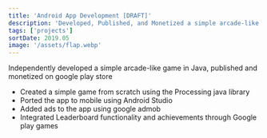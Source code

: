 ```yaml
---
title: 'Android App Development [DRAFT]'
description: 'Developed, Published, and Monetized a simple arcade-like game made in Java'
tags: ['projects']
sortDate: 2019.05
image: '/assets/flap.webp'
---
```

Independently developed a simple arcade-like game in Java, published and monetized on google play store
- Created a simple game from scratch using the Processing java library
- Ported the app to mobile using Android Studio
- Added ads to the app using google admob
- Integrated Leaderboard functionality and achievements through Google play games
